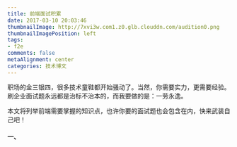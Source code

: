 ```yaml
---
title: 前端面试积累
date: 2017-03-10 20:03:46
thumbnailImage: http://7xvi3w.com1.z0.glb.clouddn.com/audition0.png
thumbnailImagePosition: left
tags: 
- f2e
comments: false
metaAlignment: center
categories: 技术博文
---
```

职场的金三银四，很多技术童鞋都开始骚动了。当然，你需要实力，更需要经验。刷企业面试题永远都是治标不治本的，而我要做的是：一劳永逸。
<!-- more -->
本文将列举前端需要掌握的知识点，也许你要的面试题也会包含在内，快来武装自己吧！
#### 一、